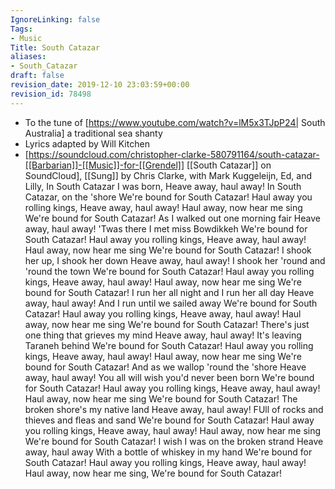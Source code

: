 ```yaml
---
IgnoreLinking: false
Tags:
- Music
Title: South Catazar
aliases:
- South_Catazar
draft: false
revision_date: 2019-12-10 23:03:59+00:00
revision_id: 78498
---
```


* To the tune of [https://www.youtube.com/watch?v=lM5x3TJpP24| South Australia]  a traditional sea shanty
* Lyrics adapted by Will Kitchen
* [https://soundcloud.com/christopher-clarke-580791164/south-catazar-[[Barbarian]]-[[Music]]-for-[[Grendel]] [[South Catazar]] on SoundCloud], [[Sung]] by Chris Clarke, with Mark Kuggeleijn, Ed, and Lilly,
In South Catazar I was born, 
Heave away, haul away!
In South Catazar, on the 'shore
We're bound for South Catazar!
Haul away you rolling kings,
Heave away, haul away!
Haul away, now hear me sing
We're bound for South Catazar!
As I walked out one morning fair
Heave away, haul away!
'Twas there I met miss Bowdikkeh
We're bound for South Catazar!
Haul away you rolling kings,
Heave away, haul away!
Haul away, now hear me sing
We're bound for South Catazar!
I shook her up, I shook her down
Heave away, haul away!
I shook her 'round and 'round the town
We're bound for South Catazar!
Haul away you rolling kings,
Heave away, haul away!
Haul away, now hear me sing
We're bound for South Catazar!
I run her all night and I run her all day
Heave away, haul away!
And I run until we sailed away
We're bound for South Catazar!
Haul away you rolling kings,
Heave away, haul away!
Haul away, now hear me sing
We're bound for South Catazar!
There's just one thing that grieves my mind
Heave away, haul away!
It's leaving Taraneh behind
We're bound for South Catazar!
Haul away you rolling kings,
Heave away, haul away!
Haul away, now hear me sing
We're bound for South Catazar!
And as we wallop 'round the 'shore
Heave away, haul away!
You all will wish you'd never been born
We're bound for South Catazar!
Haul away you rolling kings,
Heave away, haul away!
Haul away, now hear me sing
We're bound for South Catazar!
The broken shore's my native land
Heave away, haul away!
FUll of rocks and thieves and fleas and sand
We're bound for South Catazar!
Haul away you rolling kings,
Heave away, haul away!
Haul away, now hear me sing
We're bound for South Catazar!
I wish I was on the broken strand
Heave away, haul away
With a bottle of whiskey in my hand
We're bound for South Catazar!
Haul away you rolling kings,
Heave away, haul away!
Haul away, now hear me sing,
We're bound for South Catazar!